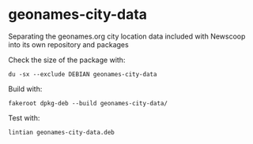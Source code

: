 geonames-city-data
==================

Separating the geonames.org city location data included with Newscoop into its own repository and packages

Check the size of the package with:

	du -sx --exclude DEBIAN geonames-city-data

Build with:

	fakeroot dpkg-deb --build geonames-city-data/

Test with:

	lintian geonames-city-data.deb
